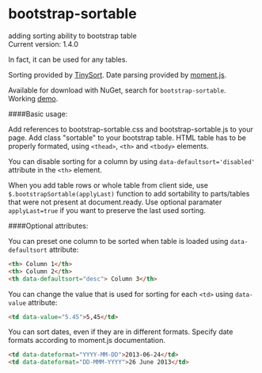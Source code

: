 bootstrap-sortable
==================
adding sorting ability to bootstrap table  
Current version: 1.4.0

In fact, it can be used for any tables.

Sorting provided by [TinySort](https://github.com/Sjeiti/TinySort).
Date parsing provided by [moment.js](https://github.com/timrwood/moment/).

Available for download with NuGet, search for `bootstrap-sortable`.  
Working [demo](http://htmlpreview.github.io/?https://github.com/drvic10k/bootstrap-sortable/blob/gh-pages/index.html).

####Basic usage:

Add references to bootstrap-sortable.css and bootstrap-sortable.js to your page. Add class "sortable" to your bootstrap table.
HTML table has to be properly formated, using `<thead>`, `<th>` and `<tbody>` elements.

You can disable sorting for a column by using `data-defaultsort='disabled'` attribute in the `<th>` element.

When you add table rows or whole table from client side, use `$.bootstrapSortable(applyLast)` function to add sortability to parts/tables that were not present at document.ready.
Use optional paramater `applyLast=true` if you want to preserve the last used sorting.

####Optional attributes:

You can preset one column to be sorted when table is loaded using `data-defaultsort` attribute:
```html
<th> Column 1</th>
<th> Column 2</th>
<th data-defaultsort="desc"> Column 3</th>
```

You can change the value that is used for sorting for each `<td>` using `data-value` attribute:
```html
<td data-value="5.45">5,45</td>
```

You can sort dates, even if they are in different formats. Specify date formats according to moment.js documentation.
```html
<td data-dateformat="YYYY-MM-DD">2013-06-24</td>
<td data-dateformat="DD-MMM-YYYY">26 June 2013</td>
```
